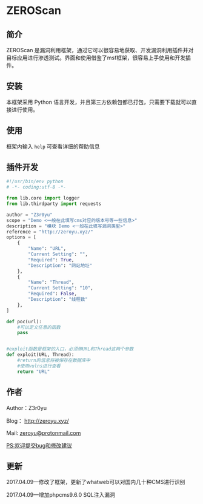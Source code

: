 # ZEROScan

## 简介

ZEROScan 是漏洞利用框架，通过它可以很容易地获取、开发漏洞利用插件并对目标应用进行渗透测试。界面和使用借鉴了msf框架，很容易上手使用和开发插件。

## 安装

本框架采用 Python 语言开发，并且第三方依赖包都已打包，只需要下载就可以直接进行使用。

## 使用

框架内输入 ```help``` 可查看详细的帮助信息

## 插件开发

```python
#!/usr/bin/env python
# -*- coding:utf-8 -*-

from lib.core import logger
from lib.thirdparty import requests

author = "Z3r0yu"
scope = "Demo <一般在此填写cms对应的版本号等一些信息>"
description = "模块 Demo <一般在此填写漏洞类型>"
reference = "http://zeroyu.xyz/"
options = [
    {
        "Name": "URL",
        "Current Setting": "",
        "Required": True,
        "Description": "网站地址"
    },
    {
        "Name": "Thread",
        "Current Setting": "10",
        "Required": False,
        "Description": "线程数"
    },
]

def poc(url):
    #可以定义任意的函数
    pass


#exploit函数是框架的入口，必须带URL和Thread这两个参数
def exploit(URL, Thread):
    #return的信息将被保存在数据库中
    #使用vulns进行查看
    return "URL"
```



## 作者

Author：Z3r0yu

Blog：    http://zeroyu.xyz/

Mail:       zeroyu@protonmail.com

<PS:欢迎提交bug和修改建议>

## 更新

2017.04.09—修改了框架，更新了whatweb可以对国内几十种CMS进行识别

2017.04.09—增加phpcms9.6.0 SQL注入漏洞